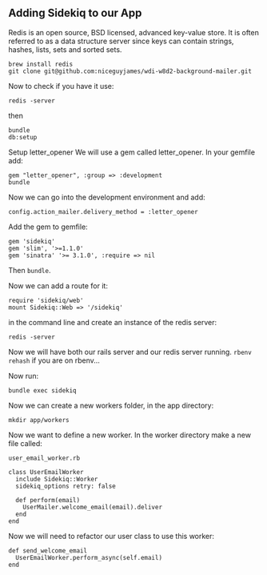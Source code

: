 
## Adding Sidekiq to our App

Redis is an open source, BSD licensed, advanced key-value store. It is often referred to as a data structure server since keys can contain strings, hashes, lists, sets and sorted sets.

    brew install redis
    git clone git@github.com:niceguyjames/wdi-w8d2-background-mailer.git

Now to check if you have it use:

    redis -server

then

    bundle 
    db:setup

Setup letter_opener
We will use a gem called letter_opener.
In your gemfile add:

    gem "letter_opener", :group => :development
    bundle

Now we can go into the development environment and add:

    config.action_mailer.delivery_method = :letter_opener



Add  the gem to gemfile:

    gem 'sidekiq'
    gem 'slim', '>=1.1.0'
    gem 'sinatra' '>= 3.1.0', :require => nil

Then `bundle`.

Now we can add a route for it:

    require 'sidekiq/web'
    mount Sidekiq::Web => '/sidekiq'

in the command line and create an instance of the redis server:

    redis -server

Now we will have both our rails server and our redis server running. 
`rbenv rehash` if you are on rbenv...

Now run:

    bundle exec sidekiq

Now we can create a new workers folder, in the app directory:

    mkdir app/workers

Now we want to define a new worker. In the worker directory make a new file called:

    user_email_worker.rb

    class UserEmailWorker
      include Sidekiq::Worker
      sidekiq_options retry: false

      def perform(email)
        UserMailer.welcome_email(email).deliver
      end
    end

Now we will need to refactor our user class to use this worker:

    def send_welcome_email
      UserEmailWorker.perform_async(self.email)
    end

